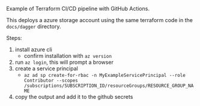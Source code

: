 Example of Terraform CI/CD pipeline with GitHub Actions.

This deploys a azure storage account using the same terraform code in the `docs/dagger` directory.

Steps:
1. install azure cli 
    - confirm installation with `az version`
2. run `az login`, this will prompt a browser
3. create a service principal
    - `az ad sp create-for-rbac -n MyExampleServicePrincipal --role Contributor --scopes /subscriptions/SUBSCRIPTION_ID/resourceGroups/RESOURCE_GROUP_NAME`
4. copy the output and add it to the github secrets

